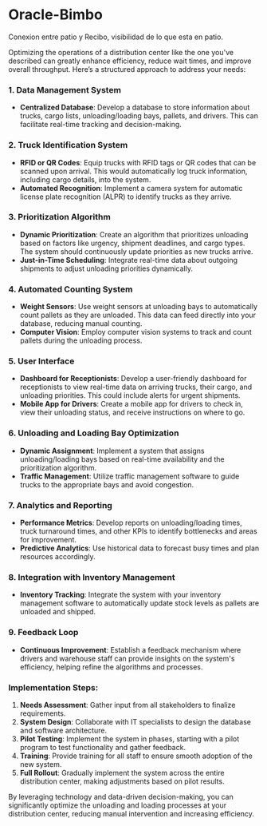 # Oracle-Bimbo


Conexion entre patio y Recibo, visibilidad de lo que esta en patio.



Optimizing the operations of a distribution center like the one you've described can greatly enhance efficiency, reduce wait times, and improve overall throughput. Here’s a structured approach to address your needs:

### 1. **Data Management System**
   - **Centralized Database**: Develop a database to store information about trucks, cargo lists, unloading/loading bays, pallets, and drivers. This can facilitate real-time tracking and decision-making.

### 2. **Truck Identification System**
   - **RFID or QR Codes**: Equip trucks with RFID tags or QR codes that can be scanned upon arrival. This would automatically log truck information, including cargo details, into the system.
   - **Automated Recognition**: Implement a camera system for automatic license plate recognition (ALPR) to identify trucks as they arrive.

### 3. **Prioritization Algorithm**
   - **Dynamic Prioritization**: Create an algorithm that prioritizes unloading based on factors like urgency, shipment deadlines, and cargo types. The system should continuously update priorities as new trucks arrive.
   - **Just-in-Time Scheduling**: Integrate real-time data about outgoing shipments to adjust unloading priorities dynamically.

### 4. **Automated Counting System**
   - **Weight Sensors**: Use weight sensors at unloading bays to automatically count pallets as they are unloaded. This data can feed directly into your database, reducing manual counting.
   - **Computer Vision**: Employ computer vision systems to track and count pallets during the unloading process.

### 5. **User Interface**
   - **Dashboard for Receptionists**: Develop a user-friendly dashboard for receptionists to view real-time data on arriving trucks, their cargo, and unloading priorities. This could include alerts for urgent shipments.
   - **Mobile App for Drivers**: Create a mobile app for drivers to check in, view their unloading status, and receive instructions on where to go.

### 6. **Unloading and Loading Bay Optimization**
   - **Dynamic Assignment**: Implement a system that assigns unloading/loading bays based on real-time availability and the prioritization algorithm.
   - **Traffic Management**: Utilize traffic management software to guide trucks to the appropriate bays and avoid congestion.

### 7. **Analytics and Reporting**
   - **Performance Metrics**: Develop reports on unloading/loading times, truck turnaround times, and other KPIs to identify bottlenecks and areas for improvement.
   - **Predictive Analytics**: Use historical data to forecast busy times and plan resources accordingly.

### 8. **Integration with Inventory Management**
   - **Inventory Tracking**: Integrate the system with your inventory management software to automatically update stock levels as pallets are unloaded and shipped.

### 9. **Feedback Loop**
   - **Continuous Improvement**: Establish a feedback mechanism where drivers and warehouse staff can provide insights on the system's efficiency, helping refine the algorithms and processes.

### Implementation Steps:
1. **Needs Assessment**: Gather input from all stakeholders to finalize requirements.
2. **System Design**: Collaborate with IT specialists to design the database and software architecture.
3. **Pilot Testing**: Implement the system in phases, starting with a pilot program to test functionality and gather feedback.
4. **Training**: Provide training for all staff to ensure smooth adoption of the new system.
5. **Full Rollout**: Gradually implement the system across the entire distribution center, making adjustments based on pilot results.

By leveraging technology and data-driven decision-making, you can significantly optimize the unloading and loading processes at your distribution center, reducing manual intervention and increasing efficiency.

